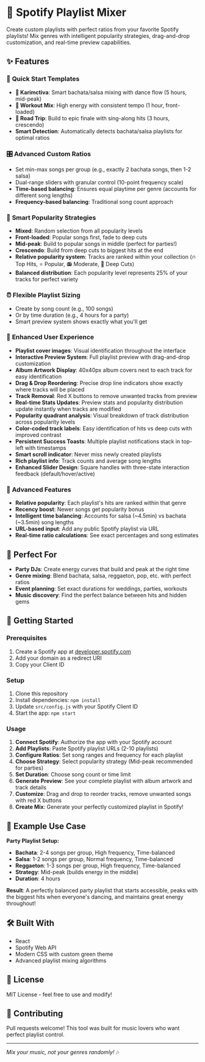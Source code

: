 # 🎵 Spotify Playlist Mixer

Create custom playlists with perfect ratios from your favorite Spotify playlists! Mix genres with intelligent popularity strategies, drag-and-drop customization, and real-time preview capabilities.

## ✨ Features

### 🎯 **Quick Start Templates**
- **💃 Karimctiva**: Smart bachata/salsa mixing with dance flow (5 hours, mid-peak)
- **💪 Workout Mix**: High energy with consistent tempo (1 hour, front-loaded)
- **🚗 Road Trip**: Build to epic finale with sing-along hits (3 hours, crescendo)
- **Smart Detection**: Automatically detects bachata/salsa playlists for optimal ratios

### 🎛️ **Advanced Custom Ratios**
- Set min-max songs per group (e.g., exactly 2 bachata songs, then 1-2 salsa)
- Dual-range sliders with granular control (10-point frequency scale)
- **Time-based balancing**: Ensures equal playtime per genre (accounts for different song lengths)
- **Frequency-based balancing**: Traditional song count approach

### 🎯 **Smart Popularity Strategies**
- **Mixed**: Random selection from all popularity levels
- **Front-loaded**: Popular songs first, fade to deep cuts
- **Mid-peak**: Build to popular songs in middle (perfect for parties!)
- **Crescendo**: Build from deep cuts to biggest hits at the end
- **Relative popularity system**: Tracks are ranked within your collection (🔥 Top Hits, ⭐ Popular, 📻 Moderate, 💎 Deep Cuts)
- **Balanced distribution**: Each popularity level represents 25% of your tracks for perfect variety

### ⏰ **Flexible Playlist Sizing**
- Create by song count (e.g., 100 songs)
- Or by time duration (e.g., 4 hours for a party)
- Smart preview system shows exactly what you'll get

### 🎨 **Enhanced User Experience**
- **Playlist cover images**: Visual identification throughout the interface
- **Interactive Preview System**: Full playlist preview with drag-and-drop customization
- **Album Artwork Display**: 40x40px album covers next to each track for easy identification
- **Drag & Drop Reordering**: Precise drop line indicators show exactly where tracks will be placed
- **Track Removal**: Red X buttons to remove unwanted tracks from preview
- **Real-time Stats Updates**: Preview stats and popularity distribution update instantly when tracks are modified
- **Popularity quadrant analysis**: Visual breakdown of track distribution across popularity levels
- **Color-coded track labels**: Easy identification of hits vs deep cuts with improved contrast
- **Persistent Success Toasts**: Multiple playlist notifications stack in top-left with timestamps
- **Smart scroll indicator**: Never miss newly created playlists
- **Rich playlist info**: Track counts and average song lengths
- **Enhanced Slider Design**: Square handles with three-state interaction feedback (default/hover/active)

### 🚀 **Advanced Features**
- **Relative popularity**: Each playlist's hits are ranked within that genre
- **Recency boost**: Newer songs get popularity bonus
- **Intelligent time balancing**: Accounts for salsa (~4.5min) vs bachata (~3.5min) song lengths
- **URL-based input**: Add any public Spotify playlist via URL
- **Real-time ratio calculations**: See exact percentages and song estimates

## 🎉 Perfect For
- **Party DJs**: Create energy curves that build and peak at the right time
- **Genre mixing**: Blend bachata, salsa, reggaeton, pop, etc. with perfect ratios
- **Event planning**: Set exact durations for weddings, parties, workouts
- **Music discovery**: Find the perfect balance between hits and hidden gems

## 🚀 Getting Started

### Prerequisites
1. Create a Spotify app at [developer.spotify.com](https://developer.spotify.com/dashboard)
2. Add your domain as a redirect URI
3. Copy your Client ID

### Setup
1. Clone this repository
2. Install dependencies: `npm install`
3. Update `src/config.js` with your Spotify Client ID
4. Start the app: `npm start`

### Usage
1. **Connect Spotify**: Authorize the app with your Spotify account
2. **Add Playlists**: Paste Spotify playlist URLs (2-10 playlists)
3. **Configure Ratios**: Set song ranges and frequency for each playlist
4. **Choose Strategy**: Select popularity strategy (Mid-peak recommended for parties)
5. **Set Duration**: Choose song count or time limit
6. **Generate Preview**: See your complete playlist with album artwork and track details
7. **Customize**: Drag and drop to reorder tracks, remove unwanted songs with red X buttons
8. **Create Mix**: Generate your perfectly customized playlist in Spotify!

## 🎵 Example Use Case

**Party Playlist Setup:**
- **Bachata**: 2-4 songs per group, High frequency, Time-balanced
- **Salsa**: 1-2 songs per group, Normal frequency, Time-balanced  
- **Reggaeton**: 1-3 songs per group, High frequency, Time-balanced
- **Strategy**: Mid-peak (builds energy in the middle)
- **Duration**: 4 hours

**Result**: A perfectly balanced party playlist that starts accessible, peaks with the biggest hits when everyone's dancing, and maintains great energy throughout!

## 🛠️ Built With
- React
- Spotify Web API
- Modern CSS with custom green theme
- Advanced playlist mixing algorithms

## 📝 License
MIT License - feel free to use and modify!

## 🤝 Contributing
Pull requests welcome! This tool was built for music lovers who want perfect playlist control.

---

*Mix your music, not your genres randomly!* 🎶